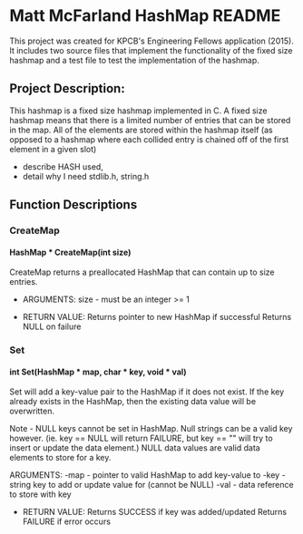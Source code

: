 # Matt McFarland HashMap README

This project was created for KPCB's Engineering Fellows application (2015). It includes two source files that implement the functionality of the fixed size hashmap and a test file to test the implementation of the hashmap.

## Project Description:

This hashmap is a fixed size hashmap implemented in C. A fixed size hashmap means that there is a limited number of entries that can be stored in the map. All of the elements are stored within the hashmap itself (as opposed to a hashmap where each collided entry is chained off of the first element in a given slot)


- describe HASH used, 
- detail why I need stdlib.h, string.h

## Function Descriptions

### CreateMap
#### HashMap * CreateMap(int size)

CreateMap returns a preallocated HashMap that
can contain up to size entries.

- ARGUMENTS:
size - must be an integer >= 1

- RETURN VALUE:
Returns pointer to new HashMap if successful
Returns NULL on failure
 

### Set
#### int Set(HashMap * map, char * key, void * val)

Set will add a key-value pair to the HashMap if it does not exist. If the key already exists in the HashMap, then the existing data value will be overwritten.

Note - NULL keys cannot be set in HashMap. Null strings can be a valid key however. (ie. key == NULL will return FAILURE, but key == "" will try to insert or update the data element.) NULL data values are valid data elements to store for a key.

ARGUMENTS:
-map - pointer to valid HashMap to add key-value to
-key - string key to add or update value for (cannot be NULL)
-val - data reference to store with key
 
- RETURN VALUE:
Returns SUCCESS if key was added/updated 
Returns FAILURE if error occurs
  

